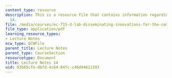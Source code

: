 ```yaml
---
content_type: resource
description: This is a resource file that contains information regarding lecture note
  14.
file: /media/courses/ec-715-d-lab-disseminating-innovations-for-the-common-good-spring-2007/83b65cfedbfd4c6484fcc46d44611393_MITEC_715S07_notes14.pdf
file_type: application/pdf
learning_resource_types:
- Lecture Notes
ocw_type: OCWFile
parent_title: Lecture Notes
parent_type: CourseSection
resourcetype: Document
title: Lecture Notes 14
uid: 83b65cfe-dbfd-4c64-84fc-c46d44611393
---
```

